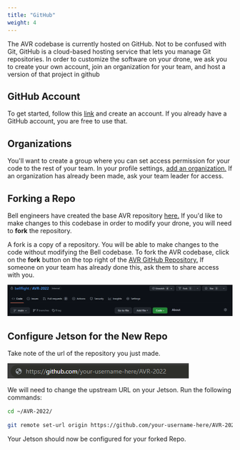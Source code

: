 ```yaml
---
title: "GitHub"
weight: 4
---
```


The AVR codebase is currently hosted on GitHub. Not to be confused with Git, GitHub is a cloud-based hosting service that lets you manage Git repositories. In order to customize the software on your drone, we ask you to create your own account, join an organization for your team, and host a version of that project in github


## GitHub Account

To get started, follow this [link](https://github.com/join) and create an account. If you already have a GitHub account, you are free to use that.

## Organizations

You'll want to create a group where you can set access permission for your code to the rest of your team. In your profile settings, [add an organization.](https://docs.github.com/en/organizations/collaborating-with-groups-in-organizations/creating-a-new-organization-from-scratch) If an organization has already been made, ask your team leader for access.

## Forking a Repo

Bell engineers have created the base AVR repository [here.](https://github.com/bellflight/AVR-2022) If you'd like to make changes to this codebase in order to modify your drone, you will need to **fork** the repository. 

A fork is a copy of a repository. You will be able to make changes to the code without modifying the Bell codebase. To fork the AVR codebase, click on the **fork** button on the top right of the [AVR GitHub Repository.](https://github.com/bellflight/AVR-2022) If someone on your team has already done this, ask them to share access with you.


![Bell AVR GitHub Page](GitHubPic1.png)

## Configure Jetson for the New Repo

Take note of the url of the repository you just made.

![URL of the new repository](GitHubPic2.png)

We will need to change the upstream URL on your Jetson. Run the following commands:

```bash
cd ~/AVR-2022/
```

```bash
git remote set-url origin https://github.com/your-username-here/AVR-2022
```

Your Jetson should now be configured for your forked Repo.